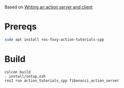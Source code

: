 Based on [Writing an action server and client](https://docs.ros.org/en/galactic/Tutorials/Actions/Writing-a-Cpp-Action-Server-Client.html)

# Prereqs

``` bash
sudo apt install ros-foxy-action-tutorials-cpp
```

# Build

```
colcon build
. install/setup.zsh
ros2 run action_tutorials_cpp fibonacci_action_server
```
